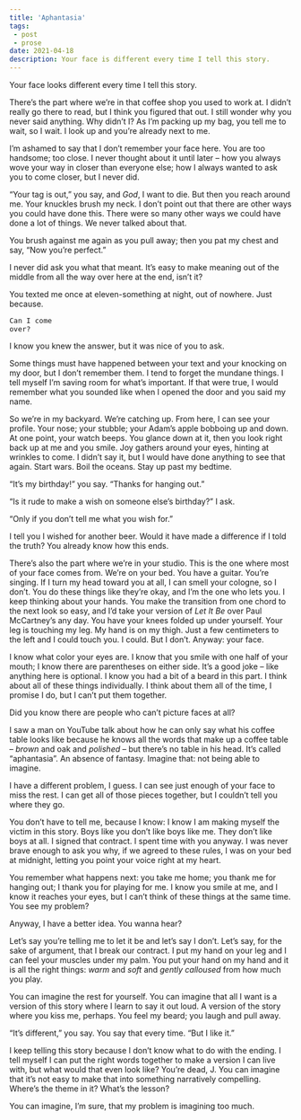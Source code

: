 ```yaml
---
title: 'Aphantasia'
tags:
 - post
 - prose
date: 2021-04-18
description: Your face is different every time I tell this story.
---
```


Your face looks different every time I tell this story.

There’s the part where we’re in that coffee shop you used to work at. I didn’t really go there to read, but I think you figured that out. I still wonder why you never said anything. Why didn’t I? As I’m packing up my bag, you tell me to wait, so I wait. I look up and you’re already next to me.

I’m ashamed to say that I don’t remember your face here. You are too handsome; too close. I never thought about it until later – how you always wove your way in closer than everyone else; how I always wanted to ask you to come closer, but I never did.

“Your tag is out,” you say, and *God*, I want to die. But then you reach around me. Your knuckles brush my neck. I don’t point out that there are other ways you could have done this. There were so many other ways we could have done a lot of things. We never talked about that.

You brush against me again as you pull away; then you pat my chest and say, “Now you’re perfect.”

I never did ask you what that meant. It’s easy to make meaning out of the middle from all the way over here at the end, isn’t it?

You texted me once at eleven-something at night, out of nowhere. Just because.

<code style="font-size: 0.9em; color: inherit;">Can I come over?</code>

I know you knew the answer, but it was nice of you to ask.

Some things must have happened between your text and your knocking on my door, but I don’t remember them. I tend to forget the mundane things. I tell myself I’m saving room for what’s important. If that were true, I would remember what you sounded like when I opened the door and you said my name.

So we’re in my backyard. We’re catching up. From here, I can see your profile. Your nose; your stubble; your Adam’s apple bobboing up and down. At one point, your watch beeps. You glance down at it, then you look right back up at me and you smile. Joy gathers around your eyes, hinting at wrinkles to come. I didn’t say it, but I would have done anything to see that again. Start wars. Boil the oceans. Stay up past my bedtime.

“It’s my birthday!” you say. “Thanks for hanging out.”

“Is it rude to make a wish on someone else’s birthday?” I ask.

“Only if you don’t tell me what you wish for.”

I tell you I wished for another beer. Would it have made a difference if I told the truth? You already know how this ends.

There’s also the part where we’re in your studio. This is the one where most of your face comes from. We’re on your bed. You have a guitar. You’re singing. If I turn my head toward you at all, I can smell your cologne, so I don’t. You do these things like they’re okay, and I’m the one who lets you. I keep thinking about your hands. You make the transition from one chord to the next look so easy, and I’d take your version of *Let It Be* over Paul McCartney’s any day. You have your knees folded up under yourself. Your leg is touching my leg. My hand is on my thigh. Just a few centimeters to the left and I could touch you. I could. But I don’t. Anyway: your face.

I know what color your eyes are. I know that you smile with one half of your mouth; I know there are parentheses on either side. It’s a good joke – like anything here is optional. I know you had a bit of a beard in this part. I think about all of these things individually. I think about them all of the time, I promise I do, but I can’t put them together.

Did you know there are people who can’t picture faces at all?

I saw a man on YouTube talk about how he can only say what his coffee table looks like because he knows all the words that make up a coffee table – *brown* and oak and *polished* – but there’s no table in his head. It’s called “aphantasia”. An absence of fantasy. Imagine that: not being able to imagine.

I have a different problem, I guess. I can see just enough of your face to miss the rest. I can get all of those pieces together, but I couldn’t tell you where they go.

You don’t have to tell me, because I know: I know I am making myself the victim in this story. Boys like you don’t like boys like me. They don’t like boys at all. I signed that contract. I spent time with you anyway. I was never brave enough to ask you why, if we agreed to these rules, I was on your bed at midnight, letting you point your voice right at my heart.

You remember what happens next: you take me home; you thank me for hanging out; I thank you for playing for me. I know you smile at me, and I know it reaches your eyes, but I can’t think of these things at the same time. You see my problem?

Anyway, I have a better idea. You wanna hear?

Let’s say you’re telling me to let it be and let’s say I don’t. Let’s say, for the sake of argument, that I break our contract. I put my hand on your leg and I can feel your muscles under my palm. You put your hand on my hand and it is all the right things: *warm* and *soft* and *gently calloused* from how much you play.

You can imagine the rest for yourself. You can imagine that all I want is a version of this story where I learn to say it out loud. A version of the story where you kiss me, perhaps. You feel my beard; you laugh and pull away.

“It’s different,” you say. You say that every time. “But I like it.”

I keep telling this story because I don’t know what to do with the ending. I tell myself I can put the right words together to make a version I can live with, but what would that even look like? You’re dead, J. You can imagine that it’s not easy to make that into something narratively compelling. Where’s the theme in it? What’s the lesson?

You can imagine, I’m sure, that my problem is imagining too much.
